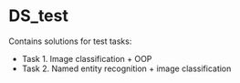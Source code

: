 # DS_test
Contains solutions for test tasks:
- Task 1. Image classification + OOP
- Task 2. Named entity recognition + image classification
